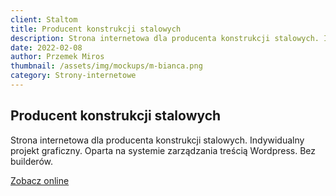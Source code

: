 ```yaml
---
client: Staltom
title: Producent konstrukcji stalowych
description: Strona internetowa dla producenta konstrukcji stalowych. Indywidualny projekt graficzny. Oparta na systemie zarządzania treścią Wordpress. Bez builderów.
date: 2022-02-08
author: Przemek Miros
thumbnail: /assets/img/mockups/m-bianca.png
category: Strony-internetowe
---
```


## Producent konstrukcji stalowych

Strona internetowa dla producenta konstrukcji stalowych. Indywidualny projekt graficzny. Oparta na systemie zarządzania treścią Wordpress. Bez builderów.

<a href="https://staltom.com.pl/" title="Zobacz online" target="_blank" class="button" rel="nofollow">Zobacz online</a>
